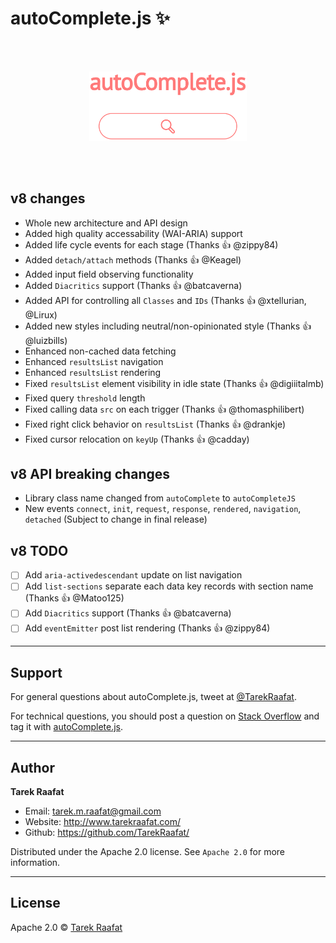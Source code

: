 # autoComplete.js :sparkles:

<br>
<br>
<p align="center">
	<a href="https://tarekraafat.github.io/autoComplete.js/">
  		<img src="./docs/img/autoComplete.js.png" alt="autoComplete.js Design" width="50%">
	</a>
</p>
<br>
<br>

## v8 changes

- Whole new architecture and API design
- Added high quality accessability (WAI-ARIA) support
- Added life cycle events for each stage (Thanks 👍 @zippy84)
- Added `detach/attach` methods (Thanks 👍 @Keagel)
- Added input field observing functionality
- Added `Diacritics` support (Thanks 👍 @batcaverna)
- Added API for controlling all `Classes` and `IDs` (Thanks 👍 @xtellurian, @Lirux)
- Added new styles including neutral/non-opinionated style (Thanks 👍 @luizbills)
- Enhanced non-cached data fetching
- Enhanced `resultsList` navigation
- Enhanced `resultsList` rendering
- Fixed `resultsList` element visibility in idle state (Thanks 👍 @digiiitalmb)
- Fixed query `threshold` length
- Fixed calling data `src` on each trigger (Thanks 👍 @thomasphilibert)
- Fixed right click behavior on `resultsList` (Thanks 👍 @drankje)
- Fixed cursor relocation on `keyUp` (Thanks 👍 @cadday)

## v8 API breaking changes

- Library class name changed from `autoComplete` to `autoCompleteJS`
- New events `connect`, `init`, `request`, `response`, `rendered`, `navigation`, `detached` (Subject to change in final release)

## v8 TODO

- [ ] Add `aria-activedescendant` update on list navigation
- [ ] Add `list-sections` separate each data key records with section name (Thanks 👍 @Matoo125)
- [ ] Add `Diacritics` support (Thanks 👍 @batcaverna)
- [ ] Add `eventEmitter` post list rendering (Thanks 👍 @zippy84)

---

## Support

For general questions about autoComplete.js, tweet at [@TarekRaafat].

For technical questions, you should post a question on [Stack Overflow] and tag
it with [autoComplete.js][so tag].

<!-- section links -->

[stack overflow]: https://stackoverflow.com/
[@tarekraafat]: https://twitter.com/TarekRaafat
[so tag]: https://stackoverflow.com/questions/tagged/autoComplete.js

---

## Author

**Tarek Raafat**

- Email: tarek.m.raafat@gmail.com
- Website: <http://www.tarekraafat.com/>
- Github: <https://github.com/TarekRaafat/>

Distributed under the Apache 2.0 license. See `Apache 2.0` for more information.

---

## License

Apache 2.0 © [Tarek Raafat](http://www.tarekraafat.com)
